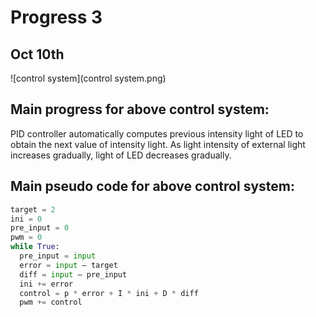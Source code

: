 # Progress 3

## Oct 10th

![control system](control system.png)

## Main progress for above control system:
PID controller automatically computes previous intensity light of LED to obtain the next value of intensity light. As light intensity of external light increases gradually, light of LED decreases gradually.

## Main pseudo code for above control system:
```python
target = 2
ini = 0
pre_input = 0
pwm = 0
while True:
  pre_input = input
  error = input – target
  diff = input – pre_input
  ini += error
  control = p * error + I * ini + D * diff
  pwm += control
```


